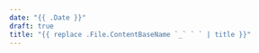 ```yaml
---
date: "{{ .Date }}"
draft: true
title: "{{ replace .File.ContentBaseName `_` ` ` | title }}"
---
```

